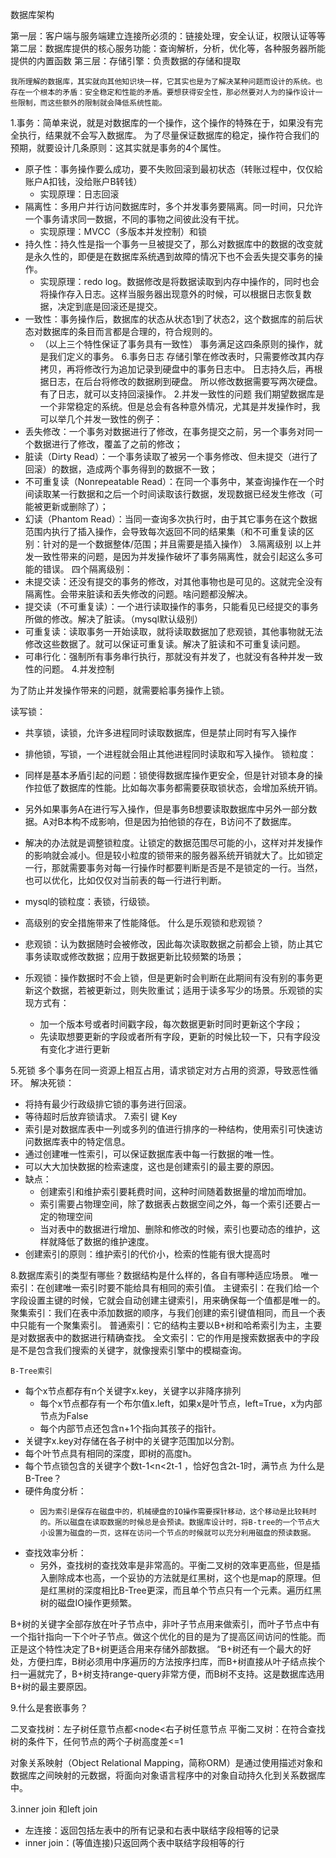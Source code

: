 数据库架构


第一层：客户端与服务端建立连接所必须的：链接处理，安全认证，权限认证等等
第二层：数据库提供的核心服务功能：查询解析，分析，优化等，各种服务器所能提供的内置函数
第三层：存储引擎：负责数据的存储和提取

    我所理解的数据库，其实就向其他知识块一样，它其实也是为了解决某种问题而设计的系统。也存在一个根本的矛盾：安全稳定和性能的矛盾。要想获得安全性，那必然要对人为的操作设计一些限制，而这些额外的限制就会降低系统性能。

1.事务：简单来说，就是对数据库的一个操作，这个操作的特殊在于，如果没有完全执行，结果就不会写入数据库。
    为了尽量保证数据库的稳定，操作符合我们的预期，就要设计几条原则：这其实就是事务的4个属性。
* 原子性：事务操作要么成功，要不失败回滚到最初状态（转账过程中，仅仅給账户A扣钱，没给账户B转钱）
    * 实现原理：日志回滚
* 隔离性：多用户并行访问数据库时，多个并发事务要隔离。同一时间，只允许一个事务请求同一数据，不同的事物之间彼此没有干扰。
    * 实现原理：MVCC（多版本并发控制）和锁
* 持久性：持久性是指一个事务一旦被提交了，那么对数据库中的数据的改变就是永久性的，即便是在数据库系统遇到故障的情况下也不会丢失提交事务的操作。
    * 实现原理：redo log。数据修改是将数据读取到内存中操作的，同时也会将操作存入日志。这样当服务器出现意外的时候，可以根据日志恢复数据，决定到底是回滚还是提交。
* 一致性：事务操作后，数据库的状态从状态1到了状态2，这个数据库的前后状态对数据库的条目而言都是合理的，符合规则的。
    * （以上三个特性保证了事务具有一致性）
事务满足这四条原则的操作，就是我们定义的事务。
6.事务日志
    存储引擎在修改表时，只需要修改其内存拷贝，再将修改行为追加记录到硬盘中的事务日志中。
    日志持久后，再根据日志，在后台将修改的数据刷到硬盘。
    所以修改数据需要写两次硬盘。
    有了日志，就可以支持回滚操作。
2.并发一致性的问题
    我们期望数据库是一个非常稳定的系统。但是总会有各种意外情况，尤其是并发操作时，我可以举几个并发一致性的例子：
* 丢失修改：一个事务对数据进行了修改，在事务提交之前，另一个事务对同一个数据进行了修改，覆盖了之前的修改；
* 脏读（Dirty Read）：一个事务读取了被另一个事务修改、但未提交（进行了回滚）的数据，造成两个事务得到的数据不一致；
* 不可重复读（Nonrepeatable Read）：在同一个事务中，某查询操作在一个时间读取某一行数据和之后一个时间读取该行数据，发现数据已经发生修改（可能被更新或删除了）；
* 幻读（Phantom Read）：当同一查询多次执行时，由于其它事务在这个数据范围内执行了插入操作，会导致每次返回不同的结果集（和不可重复读的区别：针对的是一个数据整体/范围；并且需要是插入操作）
3.隔离级别
    以上并发一致性带来的问题，是因为并发操作破坏了事务隔离性，就会引起这么多可能的错误。
四个隔离级别：
* 未提交读：还没有提交的事务的修改，对其他事物也是可见的。这就完全没有隔离性。会带来脏读和丢失修改的问题。啥问题都没解决。
* 提交读（不可重复读）：一个进行读取操作的事务，只能看见已经提交的事务所做的修改。解决了脏读。（mysql默认级别）
* 可重复读：读取事务一开始读取，就将读取数据加了悲观锁，其他事物就无法修改这些数据了。就可以保证可重复读。解决了脏读和不可重复读问题。
* 可串行化：强制所有事务串行执行，那就没有并发了，也就没有各种并发一致性的问题。
4.并发控制

为了防止并发操作带来的问题，就需要給事务操作上锁。

读写锁：
* 共享锁，读锁，允许多进程同时读取数据库，但是禁止同时有写入操作
* 排他锁，写锁，一个进程就会阻止其他进程同时读取和写入操作。
锁粒度：
* 同样是基本矛盾引起的问题：锁使得数据库操作更安全，但是针对锁本身的操作拉低了数据库的性能。比如每次事务都需要获取锁状态，会增加系统开销。
* 另外如果事务A在进行写入操作，但是事务B想要读取数据库中另外一部分数据。A对B本构不成影响，但是因为拍他锁的存在，B访问不了数据库。
* 解决的办法就是调整锁粒度。让锁定的数据范围尽可能的小，这样对并发操作的影响就会减小。但是较小粒度的锁带来的服务器系统开销就大了。比如锁定一行，那就需要事务对每一行操作时都要判断是否是不是锁定的一行。当然，也可以优化，比如仅仅对当前表的每一行进行判断。
* mysql的锁粒度：表锁，行级锁。
* 高级别的安全措施带来了性能降低。
什么是乐观锁和悲观锁？

* 悲观锁：认为数据随时会被修改，因此每次读取数据之前都会上锁，防止其它事务读取或修改数据；应用于数据更新比较频繁的场景；
* 乐观锁：操作数据时不会上锁，但是更新时会判断在此期间有没有别的事务更新这个数据，若被更新过，则失败重试；适用于读多写少的场景。乐观锁的实现方式有：
    * 加一个版本号或者时间戳字段，每次数据更新时同时更新这个字段；
    * 先读取想要更新的字段或者所有字段，更新的时候比较一下，只有字段没有变化才进行更新

5.死锁
多个事务在同一资源上相互占用，请求锁定对方占用的资源，导致恶性循环。
解决死锁：
* 将持有最少行政级排它锁的事务进行回滚。
* 等待超时后放弃锁请求。
7.索引 键 Key
* 索引是对数据库表中一列或多列的值进行排序的一种结构，使用索引可快速访问数据库表中的特定信息。
* 通过创建唯一性索引，可以保证数据库表中每一行数据的唯一性。
* 可以大大加快数据的检索速度，这也是创建索引的最主要的原因。
* 缺点：
    * 创建索引和维护索引要耗费时间，这种时间随着数据量的增加而增加。
    * 索引需要占物理空间，除了数据表占数据空间之外，每一个索引还要占一定的物理空间
    * 当对表中的数据进行增加、删除和修改的时候，索引也要动态的维护，这样就降低了数据的维护速度。
* 创建索引的原则：维护索引的代价小，检索的性能有很大提高时

8.数据库索引的类型有哪些？数据结构是什么样的，各自有哪种适应场景。
唯一索引：在创建唯一索引时要不能给具有相同的索引值。
主键索引：在我们给一个字段设置主键的时候，它就会自动创建主键索引，用来确保每一个值都是唯一的。
聚集索引：我们在表中添加数据的顺序，与我们创建的索引键值相同，而且一个表中只能有一个聚集索引。
普通索引：它的结构主要以B+树和哈希索引为主，主要是对数据表中的数据进行精确查找。
全文索引：它的作用是搜索数据表中的字段是不是包含我们搜索的关键字，就像搜索引擎中的模糊查询。

    B-Tree索引
* 每个x节点都存有n个关键字x.key，关键字以非降序排列
    * 每个x节点都存有一个布尔值x.left，如果x是叶节点，left=True，x为内部节点为False
    * 每个内部节点还包含n+1个指向其孩子的指针。
* 关键字x.key对存储在各子树中的关键字范围加以分割。
* 每个叶节点具有相同的深度，即树的高度h。
* 每个节点锁包含的关键字个数t-1<n<2t-1 ，恰好包含2t-1时，满节点
为什么是B-Tree？
* 硬件角度分析：
    *     因为索引是保存在磁盘中的，机械硬盘的IO操作需要探针移动，这个移动是比较耗时的。所以磁盘在读取数据的时候总是会预读。数据库设计时，将B-tree的一个节点大小设置为磁盘的一页，这样在访问一个节点的时候就可以充分利用磁盘的预读数据。
* 查找效率分析：
    * 另外，查找树的查找效率是非常高的。平衡二叉树的效率更高些，但是插入删除成本也高，一个妥协的方法就是红黑树，这个也是map的原理。但是红黑树的深度相比B-Tree更深，而且单个节点只有一个元素。遍历红黑树的磁盘IO操作更频繁。

B+树的关键字全部存放在叶子节点中，非叶子节点用来做索引，而叶子节点中有一个指针指向一下个叶子节点。做这个优化的目的是为了提高区间访问的性能。而正是这个特性决定了B+树更适合用来存储外部数据。
 “B+树还有一个最大的好处，方便扫库，B树必须用中序遍历的方法按序扫库，而B+树直接从叶子结点挨个扫一遍就完了，B+树支持range-query非常方便，而B树不支持。这是数据库选用B+树的最主要原因。 

9.什么是套嵌事务？



二叉查找树：左子树任意节点都<node<右子树任意节点
平衡二叉树：在符合查找树的条件下，任何节点的两个子树高度差<=1

对象关系映射（Object Relational Mapping，简称ORM）是通过使用描述对象和数据库之间映射的元数据，将面向对象语言程序中的对象自动持久化到关系数据库中。

3.inner join 和left join
* 左连接：返回包括左表中的所有记录和右表中联结字段相等的记录
* inner join：(等值连接)只返回两个表中联结字段相等的行
